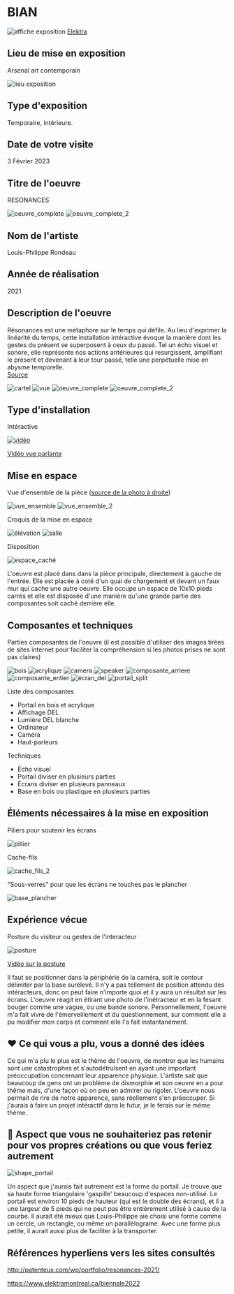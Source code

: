 # BIAN

![affiche exposition](media/20230217_affiche_exposition.png)
[Elektra](https://www.elektramontreal.ca/biennale2022)

## Lieu de mise en exposition
Arsenal art contemporain

![lieu exposition](media/20230203_lieu_exposition.PNG)

## Type d'exposition 
Temporaire, intérieure.	

## Date de votre visite		
3 Février 2023

## Titre de l'oeuvre
RESONANCES

![oeuvre_complete](media/20230203_espace_complet.png)
![oeuvre_complete_2](media/20230203_espace_01.png)

## Nom de l'artiste
Louis-Philippe Rondeau

## Année de réalisation
2021

## Description de l'oeuvre	
Résonances est une métaphore sur le temps qui défile. Au lieu d'exprimer la linéarité du temps, cette installation intéractive évoque la manière dont les gestes du présent se superposent à ceux du passé. Tel un écho visuel et sonore, elle représente nos actions antérieures qui resurgissent, amplifiant le présent et devenant à leur tour passé, telle une perpétuelle mise en abysme temporelle.    
[Source](media/20230203_cartel.png)

![cartel](media/20230203_cartel.png)
![vue](media/20230203_portail_complet.png)
![oeuvre_complete](media/20230203_espace_complet.png)
![oeuvre_complete_2](media/20230203_espace_01.png)


## Type d'installation
Intéractive

[![vidéo](http://img.youtube.com/vi/5C32gNSZBgM?/0.jpg)](http://www.youtube.com/watch?v=5C32gNSZBgM?)

[Vidéo vue parlante](https://youtube.com/watch?v=5C32gNSZBgM?)


## Mise en espace	
Vue d'ensemble de la pièce ([source de la photo à droite](http://patenteux.com/wp/portfolio/resonances-2021/))

![vue_ensemble](media/20230203_espace_complet.png)
![vue_ensemble_2](media/20230221_espace_piece.png)

Croquis de la mise en espace

![élévation](media/20230220_croquis_mise_espace.jpg)
![salle](media/20230220_croquis_mise_espace_2.jpg)


Disposition

![espace_caché](media/20230203_composante_pillier.png)

L'oeuvre est placé dans dans la pièce principale, directement à gauche de l'entrée. Elle est placée à coté d'un quai de chargement et devant un faux mur qui cache une autre oeuvre. Elle occupe un espace de 10x10 pieds carrés et elle est disposée d'une manière qu'une grande partie des composantes soit caché derrière elle.

## Composantes et techniques	
Parties composantes de l'oeuvre (il est possible d'utiliser des images tirées de sites internet pour faciliter la compréhension si les photos prises ne sont pas claires)	

![bois](media/20230203_portail_01.png)
![acrylique](media/20230203_portail_02.png)
![camera](media/20230203_portail_03.png)
![speaker](media/20230203_composante_speaker_02.png)
![composante_arriere](media/20230203_composante_arriere_02.png)
![composante_entier](media/20230203_composante_ordinateur_1.png)
![écran_del](media/20230203_composante_ecran.png)
![portail_split](media/20230221_portail_split.png)

Liste des composantes
* Portail en bois et acrylique
* Affichage DEL
* Lumière DEL blanche
* Ordinateur
* Caméra
* Haut-parleurs 

Techniques
* Écho visuel
* Portail diviser en plusieurs parties
* Écrans diviser en plusieurs panneaux
* Base en bois ou plastique en plusieurs parties

## Éléments nécessaires à la mise en exposition
Piliers pour soutenir les écrans

![pillier](media/20230203_composante_pillier.png)

Cache-fils

![cache_fils_2](media/20230203_composante_cables.png)

"Sous-verres" pour que les écrans ne touches pas le plancher

![base_plancher](media/20230203_composante_plancher_01.png)


## Expérience vécue
Posture du visiteur ou gestes de l'interacteur 

![posture](media/20230203_posture.png)

[Vidéo sur la posture](https://youtube.com/watch?v=5C32gNSZBgM?)

Il faut se positionner dans la périphérie de la caméra, soit le contour délimiter par la base surélevé. Il n'y a pas tellement de position attendu des intéracteurs, donc on peut faire n'importe quoi et  il y aura un résultat sur les écrans. L'oeuvre réagit en étirant une photo de l'inétracteur et en la fesant bouger comme une vague, ou une bande sonore. Personnellement, l'oeuvre m'a fait vivre de l'émerveillement et du questionnement, sur comment elle a pu modifier mon corps et comment elle l'a fait instantanément.

## ❤️ Ce qui vous a plu, vous a donné des idées
Ce qui m'a plu le plus est le thème de l'oeuvre, de montrer que les humains sont une catastrophes et s'autodétruisent en ayant une important préoccupation concernant leur apparence physique. L'artiste sait que beaucoup de gens ont un problème de dismorphie et son oeuvre en a pour thême mais, d'une façon où on peu en admirer ou rigoler. L'oeuvre nous permait de rire de notre apparence, sans réellement s'en préoccuper.
Si j'aurais à faire un projet intéractif dans le futur, je le ferais sur le même thème.

## 🤔 Aspect que vous ne souhaiteriez pas retenir pour vos propres créations ou que vous feriez autrement

![shape_portail](media/20230203_portail_complet.png)

Un aspect que j'aurais fait autrement est la forme du portail. Je trouve que sa haute forme triangulaire 'gaspille' beaucoup d'espaces non-utilisé. Le portail est environ 10 pieds de hauteur (qui est le double des écrans), et il a une largeur de 5 pieds qui ne peut pas être entièrement utilisé à cause de la courbe.
Il aurait été mieux que Louis-Philippe aie choisi une forme comme un cercle, un rectangle, ou même un parallélograme. Avec une forme plus petite, il aurait aussi plus de faciliter à la transporter.


## Références		hyperliens vers les sites consultés
http://patenteux.com/wp/portfolio/resonances-2021/

https://www.elektramontreal.ca/biennale2022
